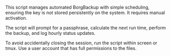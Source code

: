 This script manages automated BorgBackup with simple scheduling, ensuring the key is not stored persistently on the system. It requires manual activation.

The script will prompt for a passphrase, calculate the next run time, perform the backup, and log hourly status updates.

To avoid accidentally closing the session, run the script within screen or tmux. Use a user account that has full permissions to the files.